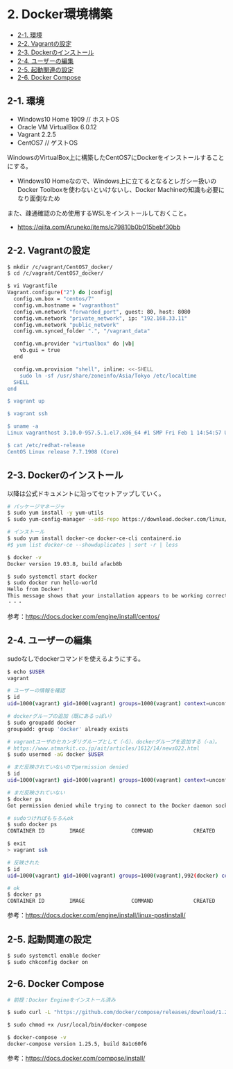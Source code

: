 # 2. Docker環境構築

- [2-1. 環境](#a1)
- [2-2. Vagrantの設定](#a2)
- [2-3. Dockerのインストール](#a3)
- [2-4. ユーザーの編集](#a4)
- [2-5. 起動関連の設定](#a5)
- [2-6. Docker Compose](#a6)

<span id="a1">

## 2-1. 環境
- Windows10 Home 1909 // ホストOS
- Oracle VM VirtualBox 6.0.12
- Vagrant 2.2.5
- CentOS7 // ゲストOS

WindowsのVirtualBox上に構築したCentOS7にDockerをインストールすることにする。  
  - Windows10 Homeなので、Windows上に立てるとなるとレガシー扱いのDocker Toolboxを使わないといけないし、Docker Machineの知識も必要になり面倒なため

また、疎通確認のため使用するWSLをインストールしておくこと。
- https://qiita.com/Aruneko/items/c79810b0b015bebf30bb

<span id="a2">

## 2-2. Vagrantの設定
```sh
$ mkdir /c/vagrant/CentOS7_docker/
$ cd /c/vagrant/CentOS7_docker/

$ vi Vagrantfile
Vagrant.configure("2") do |config|
  config.vm.box = "centos/7"
  config.vm.hostname = "vagranthost"
  config.vm.network "forwarded_port", guest: 80, host: 8080
  config.vm.network "private_network", ip: "192.168.33.11"
  config.vm.network "public_network"
  config.vm.synced_folder ".", "/vagrant_data"

  config.vm.provider "virtualbox" do |vb|
    vb.gui = true
  end

  config.vm.provision "shell", inline: <<-SHELL
    sudo ln -sf /usr/share/zoneinfo/Asia/Tokyo /etc/localtime
  SHELL
end

$ vagrant up

$ vagrant ssh

$ uname -a
Linux vagranthost 3.10.0-957.5.1.el7.x86_64 #1 SMP Fri Feb 1 14:54:57 UTC 2019 x86_64 x86_64 x86_64 GNU/Linux

$ cat /etc/redhat-release
CentOS Linux release 7.7.1908 (Core)
```

<span id="a3">

## 2-3. Dockerのインストール
以降は公式ドキュメントに沿ってセットアップしていく。

```sh
# パッケージマネージャ
$ sudo yum install -y yum-utils
$ sudo yum-config-manager --add-repo https://download.docker.com/linux/centos/docker-ce.repo

# インストール
$ sudo yum install docker-ce docker-ce-cli containerd.io
#$ yum list docker-ce --showduplicates | sort -r | less

$ docker -v
Docker version 19.03.8, build afacb8b

$ sudo systemctl start docker
$ sudo docker run hello-world
Hello from Docker!
This message shows that your installation appears to be working correctly.
・・・
```
参考：https://docs.docker.com/engine/install/centos/
<span id="a4">

## 2-4. ユーザーの編集
sudoなしでdockerコマンドを使えるようにする。
```sh
$ echo $USER
vagrant

# ユーザーの情報を確認
$ id
uid=1000(vagrant) gid=1000(vagrant) groups=1000(vagrant) context=unconfined_u:unconfined_r:unconfined_t:s0-s0:c0.c1023

# dockerグループの追加（既にあるっぽい）
$ sudo groupadd docker
groupadd: group 'docker' already exists

# vagrantユーザのセカンダリグループとして（-G）、dockerグループを追加する（-a）。
# https://www.atmarkit.co.jp/ait/articles/1612/14/news022.html
$ sudo usermod -aG docker $USER

# まだ反映されていないのでpermission denied
$ id
uid=1000(vagrant) gid=1000(vagrant) groups=1000(vagrant) context=unconfined_u:unconfined_r:unconfined_t:s0-s0:c0.c1023

# まだ反映されていない
$ docker ps
Got permission denied while trying to connect to the Docker daemon socket at unix:///var/run/docker.sock: Get http://%2Fvar%2Frun%2Fdocker.sock/v1.40/containers/json: dial unix /var/run/docker.sock: connect: permission denied

# sudoつければもちろんok
$ sudo docker ps
CONTAINER ID        IMAGE               COMMAND             CREATED             STATUS              PORTS               NAMES

$ exit
> vagrant ssh

# 反映された
$ id
uid=1000(vagrant) gid=1000(vagrant) groups=1000(vagrant),992(docker) context=unconfined_u:unconfined_r:unconfined_t:s0-s0:c0.c1023

# ok
$ docker ps
CONTAINER ID        IMAGE               COMMAND             CREATED             STATUS              PORTS               NAMES
```
参考：https://docs.docker.com/engine/install/linux-postinstall/

<span id="a5">

## 2-5. 起動関連の設定
```sh
$ sudo systemctl enable docker
$ sudo chkconfig docker on
```

<span id="a5">

## 2-6. Docker Compose
```sh
# 前提：Docker Engineをインストール済み

$ sudo curl -L "https://github.com/docker/compose/releases/download/1.25.5/docker-compose-$(uname -s)-$(uname -m)" -o /usr/local/bin/docker-compose

$ sudo chmod +x /usr/local/bin/docker-compose

$ docker-compose -v
docker-compose version 1.25.5, build 8a1c60f6
```
参考：https://docs.docker.com/compose/install/